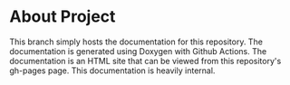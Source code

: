 # About Project

This branch simply hosts the documentation for this repository. The documentation is generated using Doxygen with Github Actions. The documentation is an HTML site that can be viewed from this repository's gh-pages page. This documentation is heavily internal.

